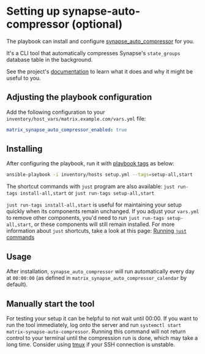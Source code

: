 # Setting up synapse-auto-compressor (optional)

The playbook can install and configure [synapse_auto_compressor](https://github.com/matrix-org/rust-synapse-compress-state/#automated-tool-synapse_auto_compressor) for you.

It's a CLI tool that automatically compresses Synapse's `state_groups` database table in the background.

See the project's [documentation](https://github.com/matrix-org/rust-synapse-compress-state/#automated-tool-synapse_auto_compressor) to learn what it does and why it might be useful to you.


## Adjusting the playbook configuration

Add the following configuration to your `inventory/host_vars/matrix.example.com/vars.yml` file:

```yaml
matrix_synapse_auto_compressor_enabled: true
```


## Installing

After configuring the playbook, run it with [playbook tags](playbook-tags.md) as below:

<!-- NOTE: let this conservative command run (instead of install-all) to make it clear that failure of the command means something is clearly broken. -->
```sh
ansible-playbook -i inventory/hosts setup.yml --tags=setup-all,start
```

The shortcut commands with `just` program are also available: `just run-tags install-all,start` or `just run-tags setup-all,start`

`just run-tags install-all,start` is useful for maintaining your setup quickly when its components remain unchanged. If you adjust your `vars.yml` to remove other components, you'd need to run `just run-tags setup-all,start`, or these components will still remain installed. For more information about `just` shortcuts, take a look at this page: [Running `just` commands](just.md)

## Usage

After installation, `synapse_auto_compressor` will run automatically every day at `00:00:00` (as defined in `matrix_synapse_auto_compressor_calendar` by default).

## Manually start the tool

For testing your setup it can be helpful to not wait until 00:00. If you want to run the tool immediately, log onto the server and run `systemctl start matrix-synapse-auto-compressor`. Running this command will not return control to your terminal until the compression run is done, which may take a long time. Consider using [tmux](https://en.wikipedia.org/wiki/Tmux) if your SSH connection is unstable.
